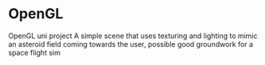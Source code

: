 # OpenGL
 OpenGL uni project
A simple scene that uses texturing and lighting to mimic an asteroid field coming towards the user, possible good groundwork for a space flight sim
